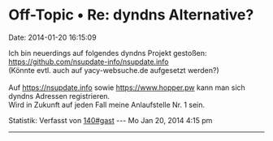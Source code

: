 Off-Topic • Re: dyndns Alternative?
===================================

Date: 2014-01-20 16:15:09

Ich bin neuerdings auf folgendes dyndns Projekt gestoßen:
<https://github.com/nsupdate-info/nsupdate.info>\
(Könnte evtl. auch auf yacy-websuche.de aufgesetzt werden?)\
\
Auf <https://nsupdate.info> sowie <https://www.hopper.pw> kann man sich
dyndns Adressen registrieren.\
Wird in Zukunft auf jeden Fall meine Anlaufstelle Nr. 1 sein.

Statistik: Verfasst von
[140\#gast](http://forum.yacy-websuche.de/memberlist.php?mode=viewprofile&u=9008)
--- Mo Jan 20, 2014 4:15 pm

------------------------------------------------------------------------
